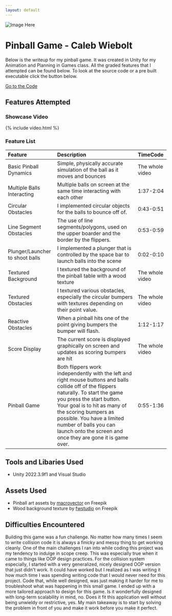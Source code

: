 ```yaml
---
layout: default
---
```


![Image Here](/assets/img/PinballGame.png)

# Pinball Game - Caleb Wiebolt

Below is the writeup for my pinball game. It was created in Unity for my Animation and Planning in Games class. All the graded features that I attempted can be found below. To look at the source code or a pre built executable click the button below. 

<a href="{{ site.github.repository_url }}" class="btn btn-dark">Go to the Code</a>



## Features Attempted
### Showcase Video


{% include video.html %}


### Feature List

| Feature                           | Description       | TimeCode |
|:-------------                     |:------------------|:------|
| Basic Pinball Dynamics            | Simple, physically accurate simulation of the ball as it moves and bounces | The whole video  |
| Multiple Balls Interacting        | Multiple balls on screen at the same time interacting with each other | 1:37-2:04   |
| Circular Obstacles                | I implemented circular objects for the balls to bounce off of. | 0:43-0:51  |
| Line Segment Obstacles            | The use of line segments/polygons, used on the upper boarder and the border by the flippers. | 0:53-0:59  |
| Plunger/Launcher to shoot balls   | I implemented a plunger that is controlled by the space bar to launch balls into the scene | 0:02-0:10  |
| Textured Background               | I textured the background of the pinball table with a wood texture | The whole video  |
| Textured Obstacles                | I textured various obstacles, especially the circular bumpers with textures depending on their point value. | The whole video  |
| Reactive Obstacles                | When a pinball hits one of the point giving bumpers the bumper will flash. | 1:12-1:17  |
| Score Display                     | The current score is displayed graphically on screen and updates as scoring bumpers are hit | The whole video  |
| Pinball Game                      | Both flippers work independently with the left and right mouse buttons and balls collide off of the flippers naturally. To start the game you press the start button. Your goal is to hit as many of the scoring bumpers as possible. You have a limited number of balls you can launch onto the screen and once they are gone it is game over. | 0:55-1:36  |


## Tools and Libaries Used
*   Unity 2022.3.9f1 and Visual Studio


## Assets Used
*   Pinball art assets by <a href="https://www.freepik.com/free-vector/pinball-machine-parts-realistic-collection_13804973.htm"> macrovector</a> on Freepik
*   Wood background texture by <a href="https://www.freepik.com/free-photo/damaged-parquet-texture_969026.htm">fwstudio</a> on Freepik

## Difficulties Encountered
Building this game was a fun challenge. No matter how many times I seem to write collision code it is always a finicky and messy thing to get working cleanly. One of the main challenges I ran into while coding this project was my tendency to indulge in scope creep. This was especially true when it came to things like OOP design practices. For the collision system especially, I started with a very generalized, nicely designed OOP version that just didn't work. It could have worked but I realized as I was writing it how much time I was spending writing code that I would never need for this project. Code that, while well designed, was just making it harder for me to troubleshoot what was happening in this small game. I ended up with a more tailored approach to design for this game. Is it wonderfully designed with long-term scalability in mind, no. Does it fit this application well without being unwieldy or restrictive, yes. My main takeaway is to start by solving the problem in front of you and make it work before you make it perfect.

